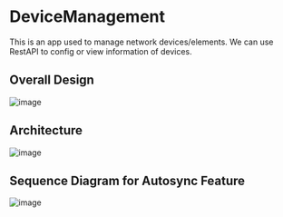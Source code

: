 # DeviceManagement
This is an app used to manage network devices/elements. We can use RestAPI to config or view information of devices.
## Overall Design
![image](https://user-images.githubusercontent.com/68217876/163546665-f3a64af1-249a-40be-86a8-60e37efc0f76.png)
## Architecture
![image](https://user-images.githubusercontent.com/68217876/163546750-0c7a8b30-ab2c-40ff-853a-2f1aac9d5c02.png)
## Sequence Diagram for Autosync Feature
![image](https://user-images.githubusercontent.com/68217876/163547240-1a9d448e-8802-4764-958f-d568b395bfb4.png)
